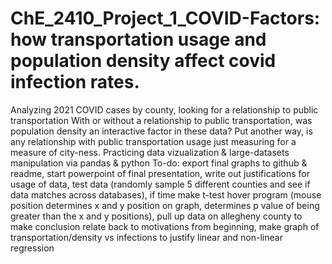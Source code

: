 # ChE_2410_Project_1_COVID-Factors: how transportation usage and population density affect covid infection rates.

Analyzing 2021 COVID cases by county, looking for a relationship to public transportation
With or without a relationship to public transportation, was population density an interactive factor in these data? Put another way, is any relationship with public transportation usage just measuring for a measure of city-ness.
Practicing data vizualization & large-datasets manipulation via pandas & python
To-do: export final graphs to github & readme, start powerpoint of final presentation, write out justifications for usage of data, test data (randomly sample 5 different counties and see if data matches across databases), if time make t-test hover program (mouse position determines x and y position on graph, determines p value of being greater than the x and y positions), pull up data on allegheny county to make conclusion relate back to motivations from beginning, make graph of transportation/density vs infections to justify linear and non-linear regression
